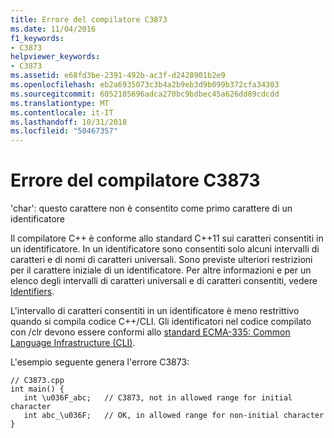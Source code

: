 ```yaml
---
title: Errore del compilatore C3873
ms.date: 11/04/2016
f1_keywords:
- C3873
helpviewer_keywords:
- C3873
ms.assetid: e68fd3be-2391-492b-ac3f-d2428901b2e9
ms.openlocfilehash: eb2a6935073c3b4a2b9eb3d9b099b372cfa34303
ms.sourcegitcommit: 6052185696adca270bc9bdbec45a626dd89cdcdd
ms.translationtype: MT
ms.contentlocale: it-IT
ms.lasthandoff: 10/31/2018
ms.locfileid: "50467357"
---
```

# <a name="compiler-error-c3873"></a>Errore del compilatore C3873

'char': questo carattere non è consentito come primo carattere di un identificatore

Il compilatore C++ è conforme allo standard C++11 sui caratteri consentiti in un identificatore. In un identificatore sono consentiti solo alcuni intervalli di caratteri e di nomi di caratteri universali. Sono previste ulteriori restrizioni per il carattere iniziale di un identificatore. Per altre informazioni e per un elenco degli intervalli di caratteri universali e di caratteri consentiti, vedere [Identifiers](../../cpp/identifiers-cpp.md).

L'intervallo di caratteri consentiti in un identificatore è meno restrittivo quando si compila codice C++/CLI. Gli identificatori nel codice compilato con /clr devono essere conformi allo  [standard ECMA-335: Common Language Infrastructure (CLI)](http://www.ecma-international.org/publications/standards/Ecma-335.htm).

L'esempio seguente genera l'errore C3873:

```
// C3873.cpp
int main() {
   int \u036F_abc;   // C3873, not in allowed range for initial character
   int abc_\u036F;   // OK, in allowed range for non-initial character
}
```